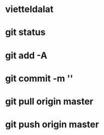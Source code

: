 # vietteldalat
# git status
# git add -A
# git commit -m '<noi dung tin nhan>'
# git pull origin master
# git push origin master
